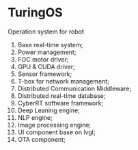 # TuringOS
Operation system for robot

1. Base real-time system;
2. Power management;
3. FOC motor driver;
4. GPU & CUDA driver;
5. Sensor framework;
6. T-box for network management;
7. Distributed Communication Middleware;
8. Distributed real-time database;
9. CyberRT software framework;
10. Deep Leaning engine;
11. NLP engine;
12. Image processing engine;
13. UI component base on lvgl;
14. OTA component;
